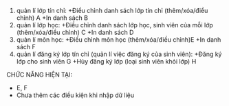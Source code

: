 1. quản lí lớp tín chỉ:
+Điều chỉnh danh sách lớp tín chỉ (thêm/xóa/điều chỉnh) A
+In danh sách B
2. quản lí lớp học:
+Điều chỉnh danh sách lớp học, sinh viên của mỗi lớp (thêm/xóa/điều chỉnh) C
+In danh sách D
3. quản lí môn học:
+Điều chỉnh môn học (thêm/xóa/điều chỉnh)E 
+In danh sách F
4. quản lí đăng ký lớp tín chỉ (quản lí việc đăng ký của sinh viên): 
+Đăng ký lớp cho sinh viên G
+Hủy đăng ký lớp (loại sinh viên khỏi lớp) H


CHỨC NĂNG HIỆN TẠI:
+ E, F
+ Chưa thêm các điều kiện khi nhập dữ liệu

